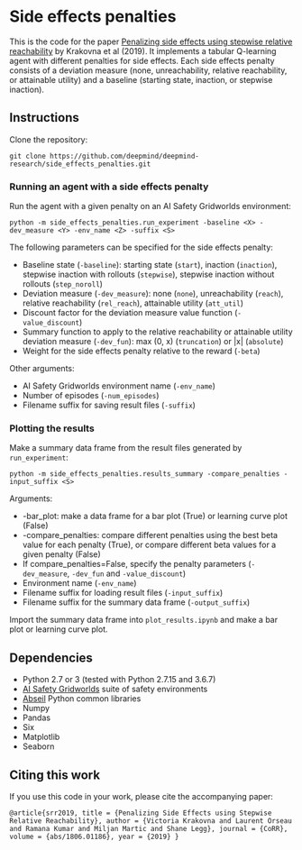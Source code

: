 # Side effects penalties

This is the code for the paper [Penalizing side effects using stepwise relative
reachability](https://arxiv.org/abs/1806.01186) by Krakovna et al (2019). It
implements a tabular Q-learning agent with different penalties for side effects.
Each side effects penalty consists of a deviation measure (none, unreachability,
relative reachability, or attainable utility) and a baseline (starting state,
inaction, or stepwise inaction).

## Instructions

Clone the repository:

`git clone https://github.com/deepmind/deepmind-research/side_effects_penalties.git`

### Running an agent with a side effects penalty

Run the agent with a given penalty on an AI Safety Gridworlds environment:

`python -m side_effects_penalties.run_experiment -baseline <X> -dev_measure <Y> -env_name <Z> -suffix <S>`

The following parameters can be specified for the side effects penalty:
* Baseline state (`-baseline`): starting state (`start`), inaction (`inaction`),
  stepwise inaction with rollouts (`stepwise`), stepwise inaction without
  rollouts (`step_noroll`)
* Deviation measure (`-dev_measure`): none (`none`), unreachability (`reach`),
  relative reachability (`rel_reach`), attainable utility (`att_util`)
* Discount factor for the deviation measure value function (`-value_discount`)
* Summary function to apply to the relative reachability or attainable utility
  deviation measure (`-dev_fun`): max (0, x) (`truncation`) or |x| (`absolute`)
* Weight for the side effects penalty relative to the reward (`-beta`)

Other arguments:
* AI Safety Gridworlds environment name (`-env_name`)
* Number of episodes (`-num_episodes`)
* Filename suffix for saving result files (`-suffix`)

### Plotting the results

Make a summary data frame from the result files generated by `run_experiment`:

`python -m side_effects_penalties.results_summary -compare_penalties -input_suffix <S>`

Arguments:
* -bar_plot: make a data frame for a bar plot (True) or learning curve plot (False)
* -compare_penalties: compare different penalties using the best beta value for
  each penalty (True), or compare different beta values for a given penalty (False)
* If compare_penalties=False, specify the penalty parameters (`-dev_measure`,
  `-dev_fun` and `-value_discount`)
* Environment name (`-env_name`)
* Filename suffix for loading result files (`-input_suffix`)
* Filename suffix for the summary data frame (`-output_suffix`)

Import the summary data frame into `plot_results.ipynb` and make a bar plot or
learning curve plot.

## Dependencies

* Python 2.7 or 3 (tested with Python 2.7.15 and 3.6.7)
* [AI Safety Gridworlds](https://github.com/deepmind/ai-safety-gridworlds) suite
of safety environments
* [Abseil](https://github.com/abseil/abseil-py) Python common libraries
* Numpy
* Pandas
* Six
* Matplotlib
* Seaborn

## Citing this work

If you use this code in your work, please cite the accompanying paper:

`@article{srr2019,
  title = {Penalizing Side Effects using Stepwise Relative Reachability},
  author = {Victoria Krakovna and Laurent Orseau and Ramana Kumar and Miljan Martic and Shane Legg},
  journal = {CoRR},
  volume = {abs/1806.01186},
  year = {2019}
}`
